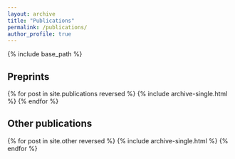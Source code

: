 ```yaml
---
layout: archive
title: "Publications"
permalink: /publications/
author_profile: true
---
```

{% include base_path %}

## Preprints
<style>
#arxivfeed {
  width: 100vw;
  max-width: 100vw;
  box-sizing: border-box;
}
</style>
<div id="arxivfeed"></div>
<script type="text/javascript">
var arxiv_authorid = "paya_c_1";
var arxiv_format = "pretty";
var arxiv_includeComments = 0;
</script>
<script type="text/javascript" src="https://arxiv.org/js/myarticles.js"></script>

{% for post in site.publications reversed %}
  {% include archive-single.html %}
{% endfor %}

## Other publications

{% for post in site.other reversed %}
  {% include archive-single.html %}
{% endfor %}
